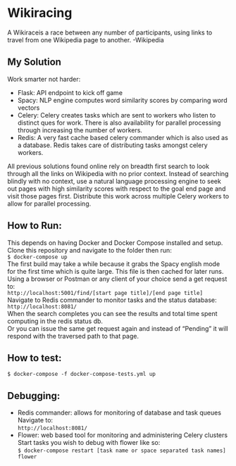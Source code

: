 # Wikiracing
A Wikiraceis a race between any number of participants, using links to travel from one Wikipedia page to another.  -Wikipedia

## My Solution
Work smarter not harder:   
- Flask: API endpoint to kick off game
- Spacy: NLP engine computes word similarity scores by comparing word vectors
- Celery: Celery creates tasks which are sent to workers who listen to distinct ques for work. There is also availability for parallel processing through increasing the number of workers. 
- Redis: A very fast cache based celery commander which is also used as a database. Redis takes care of distributing tasks amongst celery workers.

All previous solutions found online rely on breadth first search to look through all the links on Wikipedia with no prior context. Instead of searching blindly with no context, use a natural language processing engine to seek out pages with high similarity scores with respect to the goal end page and visit those pages first. Distribute this work across multiple Celery workers to allow for parallel processing.  

## How to Run:
This depends on having Docker and Docker Compose installed and setup.   
Clone this repository and navigate to the folder then run:   
`$ docker-compose up`   
The first build may take a while because it grabs the Spacy english mode for the first time which is quite large. This file is then cached for later runs.   
Using a browser or Postman or any client of your choice send a get request to:   
`http://localhost:5001/find/[start page title]/[end page title]`   
Navigate to Redis commander to monitor tasks and the status database:   
`http://localhost:8081/`   
When the search completes you can see the results and total time spent computing in the redis status db.   
Or you can issue the same get request again and instead of “Pending” it will respond with the traversed path to that page.

## How to test:
`$ docker-compose -f docker-compose-tests.yml up`

## Debugging:
- Redis commander: allows for monitoring of database and task queues   
	Navigate to:   
	`http://localhost:8081/` 
- Flower: web based tool for monitoring and administering Celery clusters   
	Start tasks you wish to debug with flower like so:   
	`$ docker-compose restart [task name or space separated task names] flower`
